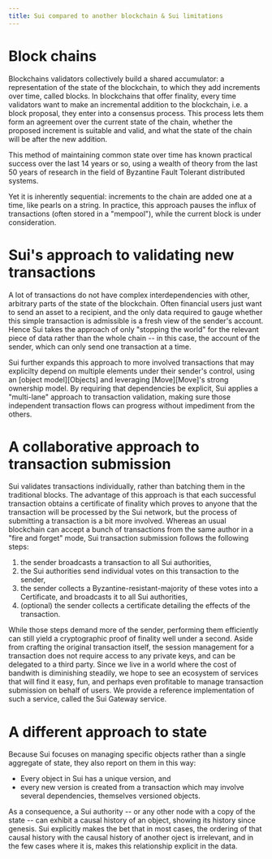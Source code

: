 ```yaml
---
title: Sui compared to another blockchain & Sui limitations
---
```


# Block chains

Blockchains validators collectively build a shared accumulator: a representation of the state of the blockchain, to which they add increments over time, called blocks. In blockchains that offer finality, every time validators want to make an incremental addition to the blockchain, i.e. a block proposal, they enter into a consensus process. This process lets them form an agreement over the current state of the chain, whether the proposed increment is suitable and valid, and what the state of the chain will be after the new addition. 

This method of maintaining common state over time has known practical success over the last 14 years or so, using a wealth of theory from the last 50 years of research in the field of Byzantine Fault Tolerant distributed systems. 

Yet it is inherently sequential: increments to the chain are added one at a time, like pearls on a string. In practice, this approach pauses the influx of transactions (often stored in a "mempool"), while the current block is under consideration.

# Sui's approach to validating new transactions

A lot of transactions do not have complex interdependencies with other, arbitrary parts of the state of the blockchain. Often financial users just want to send an asset to a recipient, and the only data required to gauge whether this simple transaction is admissible is a fresh view of the sender's account. Hence Sui takes the approach of only "stopping the world" for the relevant piece of data rather than the whole chain -- in this case, the account of the sender, which can only send one transaction at a time.

Sui further expands this approach to more involved transactions that may explicilty depend on multiple elements under their sender's control, using an [object model][Objects] and leveraging [Move][Move]'s strong ownership model. By requiring that dependencies be explicit, Sui applies a "multi-lane" approach to transaction validation, making sure those independent transaction flows can progress without impediment from the others.

# A collaborative approach to transaction submission

Sui validates transactions individually, rather than batching them in the traditional blocks. The advantage of this approach is that each successful transaction obtains a certificate of finality which proves to anyone that the transaction will be processed by the Sui network, but the process of submitting a transaction is a bit more involved. Whereas an usual blockchain can accept a bunch of transactions from the same author in a "fire and forget" mode, Sui transaction submission follows the following steps:
1. the sender broadcasts a transaction to all Sui authorities,
2. the Sui authorities send individual votes on this transaction to the sender, 
3. the sender collects a Byzantine-resistant-majority of these votes into a Certificate, and broadcasts it to all Sui authorities,
4. (optional) the sender collects a certificate detailing the effects of the transaction.

While those steps demand more of the sender, performing them efficiently can still yield a cryptographic proof of finality well under a second. Aside from crafting the original transaction itself, the session management for a transaction does not require access to any private keys, and can be delegated to a third party. Since we live in a world where the cost of bandwith is diminishing steadily, we hope to see an ecosystem of services that will find it easy, fun, and perhaps even profitable to manage transaction submission on behalf of users. We provide a reference implementation of such a service, called the Sui Gateway service.

# A different approach to state

Because Sui focuses on managing specific objects rather than a single aggregate of state, they also report on them in this way:
- Every object in Sui has a unique version, and 
- every new version is created from a transaction which may involve several dependencies, themselves versioned objects. 

As a consequence, a Sui authority -- or any other node with a copy of the state -- can exhibit a causal history of an object, showing its history since genesis. Sui explicitly makes the bet that in most cases, the ordering of that causal history with the causal history of another oject is irrelevant, and in the few cases where it is, makes this relationship explicit in the data. 

